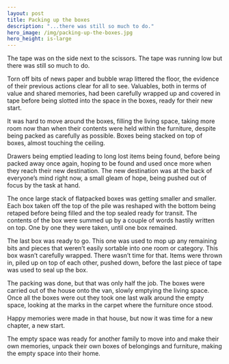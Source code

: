 ```yaml
---
layout: post
title: Packing up the boxes
description: "...there was still so much to do."
hero_image: /img/packing-up-the-boxes.jpg
hero_height: is-large
---
```


The tape was on the side next to the scissors. The tape was running low but there was still so much to do. 

Torn off bits of news paper and bubble wrap littered the floor, the evidence of their previous actions clear for all to see. Valuables, both in terms of value and shared memories, had been carefully wrapped up and covered in tape before being slotted into the space in the boxes, ready for their new start. 

It was hard to move around the boxes, filling the living space, taking more room now than when their contents were held within the furniture, despite being packed as carefully as possible. Boxes being stacked on top of boxes, almost touching the ceiling.

Drawers being emptied leading to long lost items being found, before being packed away once again, hoping to be found and used once more when they reach their new destination. The new destination was at the back of everyone’s mind right now, a small gleam of hope, being pushed out of focus by the task at hand. 

The once large stack of flatpacked boxes was getting smaller and smaller. Each box taken off the top of the pile was reshaped with the bottom being retaped before being filled and the top sealed ready for transit. The contents of the box were summed up by a couple of words hastily written on top. One by one they were taken, until one box remained.

The last box was ready to go. This one was used to mop up any remaining bits and pieces that weren’t easily sortable into one room or category. This box wasn’t carefully wrapped. There wasn’t time for that. Items were thrown in, piled up on top of each other, pushed down, before the last piece of tape was used to seal up the box. 

The packing was done, but that was only half the job. The boxes were carried out of the house onto the van, slowly emptying the living space. Once all the boxes were out they took one last walk around the empty space, looking at the marks in the carpet where the furniture once stood. 

Happy memories were made in that house, but now it was time for a new chapter, a new start. 

The empty space was ready for another family to move into and make their own memories, unpack their own boxes of belongings and furniture, making the empty space into their home. 
